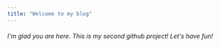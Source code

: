 ```yaml
---
title: "Welcome to my blog"
---
```


###### I'm glad you are here. This is my second github project! Let's have fun!
